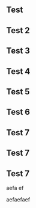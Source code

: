 ## Test
## Test 2
## Test 3
## Test 4
## Test 5
## Test 6
## Test 7
## Test 7
## Test 7
aefa ef

aefaefaef
